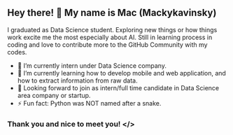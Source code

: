 ## Hey there! 👋 My name is Mac (Mackykavinsky)

<!--
**MackyKavinsky/MackyKavinsky** is a ✨ _special_ ✨ repository because its `README.md` (this file) appears on your GitHub profile. -->

I graduated as Data Science student. Exploring new things or how things work excite me the most especially about AI. Still in learning process in coding and love to contribute more to the GitHub Community with my codes.

- 🔭 I’m currently intern under Data Science company.
- 🌱 I’m currently learning how to develop mobile and web application, and how to extract information from raw data. 
- 💬 Looking forward to join as intern/full time candidate in Data Science area company or startup.
- ⚡ Fun fact: Python was NOT named after a snake. 

### Thank you and nice to meet you! </>
 
 

